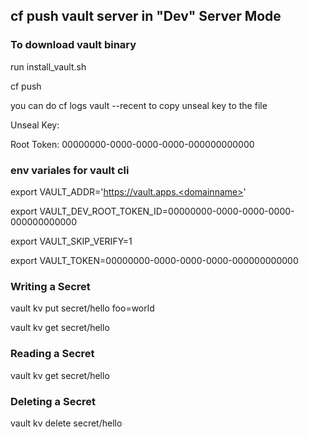 ## cf push vault server in "Dev" Server Mode
### To download vault binary 
run install_vault.sh

cf push

you can do cf logs vault --recent to copy unseal key to the file

Unseal Key: <unsealkey>

Root Token: 00000000-0000-0000-0000-000000000000

### env variales for vault cli

export VAULT_ADDR='https://vault.apps.<domainname>'

export VAULT_DEV_ROOT_TOKEN_ID=00000000-0000-0000-0000-000000000000

export VAULT_SKIP_VERIFY=1

export VAULT_TOKEN=00000000-0000-0000-0000-000000000000


### Writing a Secret

vault kv put secret/hello foo=world

vault kv get secret/hello


### Reading a Secret

vault kv get secret/hello

### Deleting a Secret

vault kv delete secret/hello






